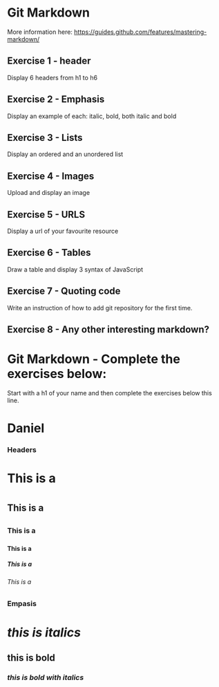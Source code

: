 # Git Markdown

More information here: https://guides.github.com/features/mastering-markdown/

## Exercise 1 - header
Display 6 headers from h1 to h6

## Exercise 2 - Emphasis
Display an example of each: italic, bold, both italic and bold

## Exercise 3 - Lists
Display an ordered and an unordered list

## Exercise 4 - Images
Upload and display an image

## Exercise 5 - URLS
Display a url of your favourite resource

## Exercise 6 - Tables
Draw a table and display 3 syntax of JavaScript

## Exercise 7 - Quoting code
Write an instruction of how to add git repository for the first time.

## Exercise 8 - Any other interesting markdown?

# Git Markdown - Complete the exercises below:
Start with a h1 of your name and then complete the exercises below this line.

<h1> Daniel </h1>

### Headers
# This is a <h1>
## This is a <h2>
### This is a <h3>
#### This is a <h4>
##### This is a <h5>
###### This is a <h6>

### Empasis
# <i> this is italics </i>
## <b> this is bold </b>
### <b><i> this is bold with italics </i></b>